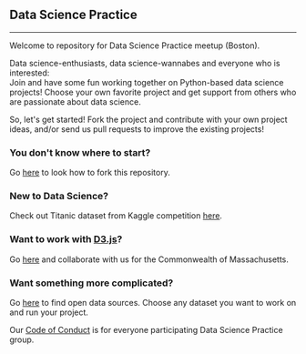 ## Data Science Practice

---

Welcome to repository for Data Science Practice meetup (Boston).

Data science-enthusiasts, data science-wannabes and everyone who is interested:
<br>Join and have some fun working together on Python-based data science projects! Choose your own favorite project and get support from others who are passionate about data science. 
<p>So, let's get started! Fork the project and contribute with your own project ideas, and/or send us pull requests to improve the existing projects!


### You don't know where to start?
Go <a href="./help/how_to_work_here.md">here</a> to look how to fork this repository.

### New to Data Science?
Check out Titanic dataset from Kaggle competition <a href="./projects/kaggle_titanic/README.md">here</a>.

### Want to work with <a href="https://d3js.org/">D3.js</a>?
Go <a href="./projects">here</a> and collaborate with us for the Commonwealth of Massachusetts.

### Want something more complicated?
Go <a href="./resources/open_datasets.md">here</a> to find open data sources. Choose any dataset you want to work on and run your project.

<p>Our <a href="./help/code_of_conduct.md">Code of Conduct</a> is for everyone participating Data Science Practice group.